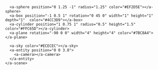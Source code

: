 <!DOCTYPE html>
<html>
  <head>
    <meta charset="utf-8">
    <title>VRtest13</title>
    <meta name="description" content="Hello, World! ? A-Frame">
    <script src="https://ics-creative.github.io/160914_aframe/assets/js/aframe-v0.3.0.min.js"></script>
  </head>
  <body>
    <a-scene>

      <a-sphere position="0 1.25 -1" radius="1.25" color="#EF2D5E"></a-sphere>
      <a-box position="-1 0.5 1" rotation="0 45 0" width="1" height="1" depth="1"  color="#4CC3D9"></a-box>
      <a-cylinder position="1 0.75 1" radius="0.5" height="1.5" color="#FFC65D"></a-cylinder>
      <a-plane rotation="-90 0 0" width="4" height="4" color="#7BC8A4"></a-plane>

      <a-sky color="#ECECEC"></a-sky>
      <a-entity position="0 0 3.8">
        <a-camera></a-camera>
      </a-entity>
    </a-scene>
  </body>
</html>
